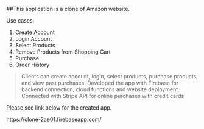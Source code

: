 ##This application is a clone of Amazon website.

Use cases:
1. Create Account
2. Login Account
3. Select Products
4. Remove Products from Shopping Cart
5. Purchase
6. Order History

>  Clients can create account, login, select products, purchase products, and view past purchases.
>  Developed the app with Firebase for backend connection, cloud functions and website deployment. 
>  Connected with Stripe API for online purchases with credit cards.

Please see link below for the created app.

https://clone-2ae01.firebaseapp.com/
